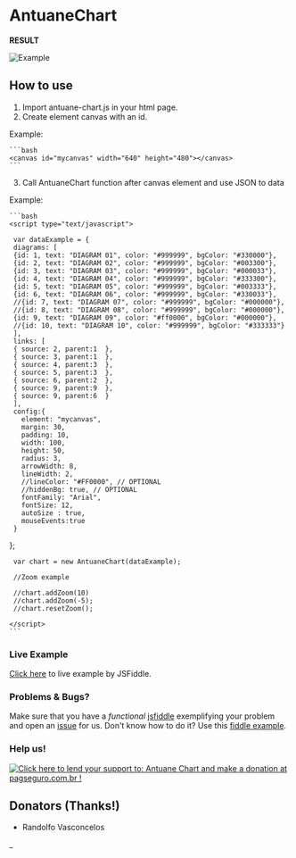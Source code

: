 # AntuaneChart

  **RESULT**
  
  ![Example](https://github.com/antuane/chart/raw/master/example.png)

## How to use

  1. Import antuane-chart.js in your html page.
  2. Create element canvas with an id.

  Example:

    ```bash
    <canvas id="mycanvas" width="640" height="480"></canvas>
    ```

  3. Call AntuaneChart function after canvas element and use JSON to data

  Example:

    ```bash
    <script type="text/javascript">

     var dataExample = {
     diagrams: [
     {id: 1, text: "DIAGRAM 01", color: "#999999", bgColor: "#330000"},
     {id: 2, text: "DIAGRAM 02", color: "#999999", bgColor: "#003300"},
     {id: 3, text: "DIAGRAM 03", color: "#999999", bgColor: "#000033"},
     {id: 4, text: "DIAGRAM 04", color: "#999999", bgColor: "#333300"},
     {id: 5, text: "DIAGRAM 05", color: "#999999", bgColor: "#003333"},
     {id: 6, text: "DIAGRAM 06", color: "#999999", bgColor: "#330033"},
     //{id: 7, text: "DIAGRAM 07", color: "#999999", bgColor: "#000000"},
     //{id: 8, text: "DIAGRAM 08", color: "#999999", bgColor: "#000000"},
     {id: 9, text: "DIAGRAM 09", color: "#ff0000", bgColor: "#000000"},
     //{id: 10, text: "DIAGRAM 10", color: "#999999", bgColor: "#333333"}
     ],
     links: [
     { source: 2, parent:1  },
     { source: 3, parent:1  },
     { source: 4, parent:3  },
     { source: 5, parent:3  },
     { source: 6, parent:2  },
     { source: 9, parent:9  },
     { source: 9, parent:6  }
     ],
     config:{
       element: "mycanvas",
       margin: 30,
       padding: 10,
       width: 100,
       height: 50,
       radius: 3,
       arrowWidth: 8,
       lineWidth: 2,
       //lineColor: "#FF0000", // OPTIONAL
       //hiddenBg: true, // OPTIONAL
       fontFamily: "Arial",
       fontSize: 12,
       autoSize : true,
       mouseEvents:true
     }
   };
 
     var chart = new AntuaneChart(dataExample);
 
     //Zoom example
 
     //chart.addZoom(10)
     //chart.addZoom(-5);
     //chart.resetZoom();

    </script>
    ```

### Live Example

[Click here](http://jsfiddle.net/antuane/7qp15m3v) to live example by JSFiddle.


### Problems & Bugs?

 Make sure that you have a *functional* [jsfiddle](http://jsfiddle.net/) exemplifying your problem and open an [issue](https://github.com/antuane/antuane-chart/issues) for us. Don't know how to do it? Use this [fiddle example](http://jsfiddle.net/antuane/7qp15m3v).


### Help us!

[![Click here to lend your support to: Antuane Chart and make a donation at pagseguro.com.br !](https://p.simg.uol.com.br/out/pagseguro/i/botoes/doacoes/209x48-doar-assina.gif)](https://pagseguro.uol.com.br/checkout/v2/donation.html?currency=BRL&receiverEmail=contato@antuane.com.br)

## Donators (Thanks!)
* Randolfo Vasconcelos





_
